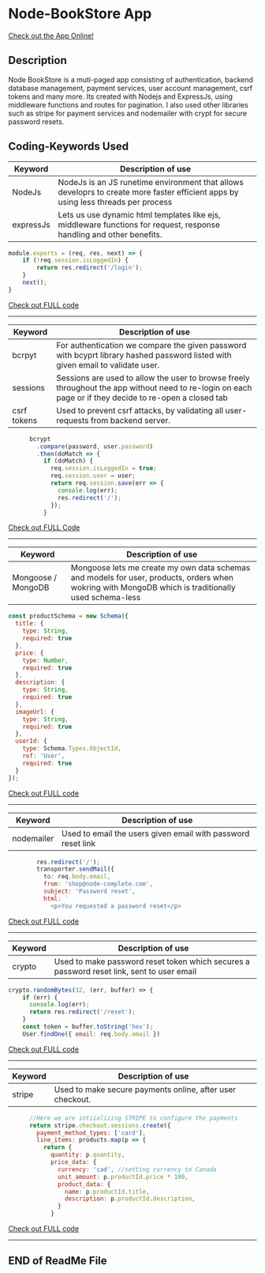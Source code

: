 # Node-BookStore App

[Check out the App Online!](https://warm-escarpment-73454.herokuapp.com/)

## Description
Node BookStore is a muti-paged app consisting of authentication, backend database management, payment services, user account management, csrf tokens and many more. Its created with Nodejs and ExpressJs, using middleware functions and routes for pagination. I also used other libraries such as stripe for payment services and nodemailer with crypt for secure password resets.



## Coding-Keywords Used

| Keyword | Description of use |
| ------ | ----------- |
|  NodeJs  | NodeJs is an JS runetime environment that allows developrs to create more faster efficient apps by using less threads per process   |
| expressJs    | Lets us use dynamic html templates like ejs, middleware functions for request, response handling and other benefits.  |
``` js
module.exports = (req, res, next) => {
    if (!req.session.isLoggedIn) {
        return res.redirect('/login');
    }
    next();
}
```
[Check out FULL code](https://github.com/RafhyKhan/node-bookstore/blob/master/middleware/is-auth.js)

---

| Keyword | Description of use |
| ------ | ----------- |
| bcrpyt   | For authentication we compare the given password with bcyprt library hashed password listed with given email to validate user.  |
| sessions | Sessions are used to allow the user to browse freely throughout the app without need to re-login on each page or if they decide to re-open a closed tab |
| csrf tokens | Used to prevent csrf attacks, by validating all user-requests from backend server. |
``` js
      bcrypt
        .compare(password, user.password)
        .then(doMatch => {
          if (doMatch) {
            req.session.isLoggedIn = true;
            req.session.user = user;
            return req.session.save(err => {
              console.log(err);
              res.redirect('/');
            });
          }
```
[Check out FULL Code](https://github.com/RafhyKhan/node-bookstore/blob/master/controllers/auth.js)

---

| Keyword | Description of use |
| ------ | ----------- |
| Mongoose / MongoDB | Mongoose lets me create my own data schemas and models for user, products, orders when wokring with MongoDB which is traditionally used schema-less |
``` js
const productSchema = new Schema({
  title: {
    type: String,
    required: true
  },
  price: {
    type: Number,
    required: true
  },
  description: {
    type: String,
    required: true
  },
  imageUrl: {
    type: String,
    required: true
  },
  userId: {
    type: Schema.Types.ObjectId,
    ref: 'User',
    required: true
  }
});
```
[Check out FULL code](https://github.com/RafhyKhan/node-bookstore/blob/master/models/product.js)

---

| Keyword | Description of use |
| ------ | ----------- |
| nodemailer    | Used to email the users given email with password reset link |
``` js
        res.redirect('/');
        transporter.sendMail({
          to: req.body.email,
          from: 'shop@node-complete.com',
          subject: 'Password reset',
          html: `
            <p>You requested a password reset</p>
```
[Check out FULL code](https://github.com/RafhyKhan/React-QuotesApp/blob/main/src/lib/api.js)

---


| Keyword | Description of use |
| ------ | ----------- |
| crypto    | Used to make password reset token which secures a password reset link, sent to user email |
``` js
crypto.randomBytes(32, (err, buffer) => {
    if (err) {
      console.log(err);
      return res.redirect('/reset');
    }
    const token = buffer.toString('hex');
    User.findOne({ email: req.body.email })
```
[Check out FULL code](https://github.com/RafhyKhan/node-bookstore/blob/master/controllers/auth.js)

---



| Keyword | Description of use |
| ------ | ----------- |
| stripe    | Used to make secure payments online, after user checkout. |
``` js
      //Here we are intiializing STRIPE to configure the payments
      return stripe.checkout.sessions.create({
        payment_method_types: ['card'],
        line_items: products.map(p => {
          return {
            quantity: p.quantity,
            price_data: {
              currency: 'cad', //setting currency to Canada
              unit_amount: p.productId.price * 100,
              product_data: {
                name: p.productId.title,
                description: p.productId.description,
              }
            }

```
[Check out FULL code](https://github.com/RafhyKhan/node-bookstore/blob/master/controllers/shop.js)

---









## END of ReadMe File